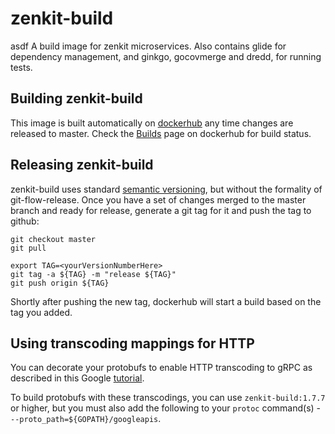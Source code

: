 # zenkit-build
asdf
A build image for zenkit microservices. Also contains glide for dependency
management, and ginkgo, gocovmerge and dredd, for running tests.

## Building zenkit-build
This image is built automatically on [dockerhub](https://cloud.docker.com/u/zenoss/repository/docker/zenoss/zenkit-build/)
any time changes are released to master.
Check the [Builds](https://cloud.docker.com/u/zenoss/repository/docker/zenoss/zenkit-build/builds) page on dockerhub for build status.

## Releasing zenkit-build
zenkit-build uses standard [semantic versioning](https://semver.org/), but without the formality of git-flow-release.
Once you have a set of changes merged to the master branch and ready for release, generate a git tag for it and push
the tag to github:

```
git checkout master
git pull

export TAG=<yourVersionNumberHere>
git tag -a ${TAG} -m "release ${TAG}"
git push origin ${TAG}
```

Shortly after pushing the new tag, dockerhub will start a build based on the tag you added.

## Using transcoding mappings for HTTP

You can decorate your protobufs to enable HTTP transcoding to gRPC as described
in this Google [tutorial](https://cloud.google.com/endpoints/docs/grpc/transcoding#adding_transcoding_mappings).

To build protobufs with these transcodings, you can use `zenkit-build:1.7.7` or higher, but
you must also add the following to your `protoc` command(s) - `--proto_path=${GOPATH}/googleapis`.
